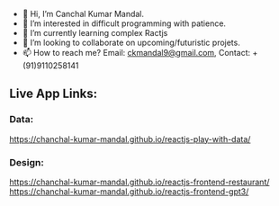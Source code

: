 - 👋 Hi, I’m Canchal Kumar Mandal.
- 👀 I’m interested in difficult programming with patience.
- 🌱 I’m currently learning complex Ractjs
- 💞️ I’m looking to collaborate on upcoming/futuristic projets.
- 📫 How to reach me? Email: ckmandal9@gmail.com, Contact: +(91)9110258141

## Live App Links: 

### Data:
https://chanchal-kumar-mandal.github.io/reactjs-play-with-data/

### Design:
https://chanchal-kumar-mandal.github.io/reactjs-frontend-restaurant/
https://chanchal-kumar-mandal.github.io/reactjs-frontend-gpt3/

<!---
chanchal-kumar-mandal/chanchal-kumar-mandal is a ✨ special ✨ repository because its `README.md` (this file) appears on your GitHub profile.
You can click the Preview link to take a look at your changes.
--->
